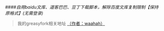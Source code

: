 ####*自用baidu文库、道客巴巴、豆丁下载脚本，解除百度文库复制限制【保持原格式】(无需登录)*
>我的greasyfork相关地址 [（作者：waahah）](https://greasyfork.org/zh-CN/scripts/437609-%E6%96%87%E5%BA%93%E4%B8%8B%E8%BD%BD%E5%99%A8)